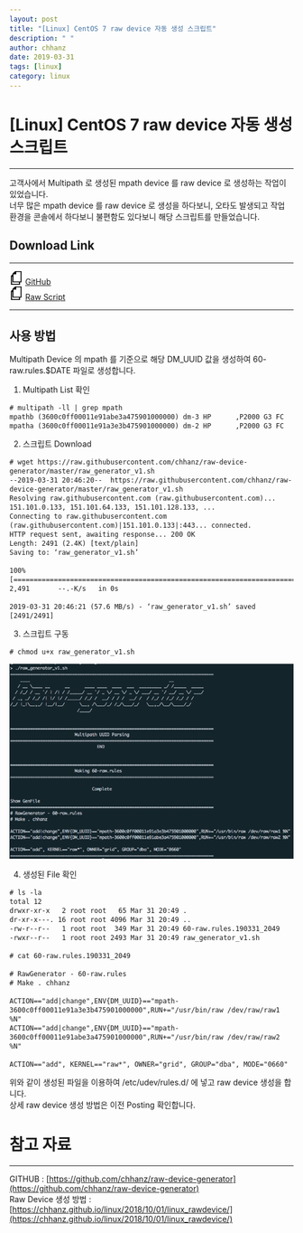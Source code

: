 ```yaml
---
layout: post
title: "[Linux] CentOS 7 raw device 자동 생성 스크립트"
description: " "
author: chhanz
date: 2019-03-31
tags: [linux]
category: linux
---
```


# [Linux] CentOS 7 raw device 자동 생성 스크립트
* * * 
고객사에서 Multipath 로 생성된 mpath device 를 raw device 로 생성하는 작업이 있었습니다.   
너무 많은 mpath device 를 raw device 로 생성을 하다보니, 오타도 발생되고 작업 환경을 콘솔에서 하다보니 불편함도 있다보니 해당 스크립트를 만들었습니다.   

## Download Link   
* * *   
<img src="/assets/images/icon/file_icon.png" width="24" height="24"> <a href="https://github.com/chhanz/raw-device-generator">GitHub</a><br>
<img src="/assets/images/icon/file_icon.png" width="24" height="24"> <a href="https://raw.githubusercontent.com/chhanz/raw-device-generator/master/raw_generator_v1.sh">Raw Script</a>
* * *    

## 사용 방법   
Multipath Device 의 mpath 를 기준으로 해당 DM_UUID 값을 생성하여 60-raw.rules.$DATE 파일로 생성합니다.   

1) Multipath List 확인   
~~~
# multipath -ll | grep mpath
mpathb (3600c0ff00011e91abe3a475901000000) dm-3 HP      ,P2000 G3 FC
mpatha (3600c0ff00011e91a3e3b475901000000) dm-2 HP      ,P2000 G3 FC
~~~   
   
2) 스크립트 Download   
~~~
# wget https://raw.githubusercontent.com/chhanz/raw-device-generator/master/raw_generator_v1.sh
--2019-03-31 20:46:20--  https://raw.githubusercontent.com/chhanz/raw-device-generator/master/raw_generator_v1.sh
Resolving raw.githubusercontent.com (raw.githubusercontent.com)... 151.101.0.133, 151.101.64.133, 151.101.128.133, ...
Connecting to raw.githubusercontent.com (raw.githubusercontent.com)|151.101.0.133|:443... connected.
HTTP request sent, awaiting response... 200 OK
Length: 2491 (2.4K) [text/plain]
Saving to: ‘raw_generator_v1.sh’

100%[======================================================================================================================================================================================================================================>] 2,491       --.-K/s   in 0s

2019-03-31 20:46:21 (57.6 MB/s) - ‘raw_generator_v1.sh’ saved [2491/2491]
~~~   
   
3) 스크립트 구동   
~~~
# chmod u+x raw_generator_v1.sh
~~~   
   
<img src="/assets/images/post/2019-03-31-raw-generator/img1.png">
   
4) 생성된 File 확인   
~~~
# ls -la
total 12
drwxr-xr-x   2 root root   65 Mar 31 20:49 .
dr-xr-x---. 16 root root 4096 Mar 31 20:49 ..
-rw-r--r--   1 root root  349 Mar 31 20:49 60-raw.rules.190331_2049
-rwxr--r--   1 root root 2493 Mar 31 20:49 raw_generator_v1.sh

# cat 60-raw.rules.190331_2049

# RawGenerator - 60-raw.rules
# Make . chhanz

ACTION=="add|change",ENV{DM_UUID}=="mpath-3600c0ff00011e91a3e3b475901000000",RUN+="/usr/bin/raw /dev/raw/raw1 %N"
ACTION=="add|change",ENV{DM_UUID}=="mpath-3600c0ff00011e91abe3a475901000000",RUN+="/usr/bin/raw /dev/raw/raw2 %N"

ACTION=="add", KERNEL=="raw*", OWNER="grid", GROUP="dba", MODE="0660"

~~~   

위와 같이 생성된 파일을 이용하여 /etc/udev/rules.d/ 에 넣고 raw device 생성을 합니다.   
상세 raw device 생성 방법은 이전 Posting 확인합니다.   

# 참고 자료   
* * *    
GITHUB : [https://github.com/chhanz/raw-device-generator](https://github.com/chhanz/raw-device-generator)   
Raw Device 생성 방법 : [https://chhanz.github.io/linux/2018/10/01/linux_rawdevice/](https://chhanz.github.io/linux/2018/10/01/linux_rawdevice/)   

